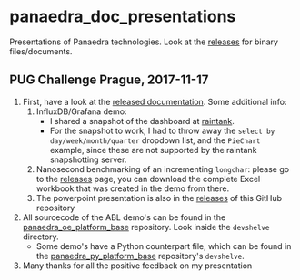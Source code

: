 # panaedra_doc_presentations

Presentations of Panaedra technologies. Look at the [releases](https://github.com/Panaedra/panaedra_doc_presentations/releases/tag/2017-11-17) for binary files/documents.

## PUG Challenge Prague, 2017-11-17

1. First, have a look at the [released documentation](https://github.com/Panaedra/panaedra_doc_presentations/releases/tag/2017-11-17). Some additional info:
    1. InfluxDB/Grafana demo:
        - I shared a snapshot of the dashboard at [raintank](https://snapshot.raintank.io/dashboard/snapshot/4qbsmW0g0barrg4R1CU7oReGp4FLs48Q).
        - For the snapshot to work, I had to throw away the `select by day/week/month/quarter` dropdown list, and the `PieChart` example, since these are not supported by the raintank snapshotting server.
    1. Nanosecond benchmarking of an incrementing `longchar`: please go to the [releases](https://github.com/Panaedra/panaedra_doc_presentations/releases/tag/2017-11-17) page, you can download the complete Excel workbook that was created in the demo from there.
    1. The powerpoint presentation is also in the [releases](https://github.com/Panaedra/panaedra_doc_presentations/releases/tag/2017-11-17) of this GitHub repository
1. All sourcecode of the ABL demo's can be found in the [panaedra_oe_platform_base](https://github.com/Panaedra/panaedra_oe_platform_base) repository. Look inside the `devshelve` directory. 
    - Some demo's have a Python counterpart file, which can be found in the [panaedra_py_platform_base](https://github.com/Panaedra/panaedra_py_platform_base) repository's `devshelve`.
1. Many thanks for all the positive feedback on my presentation
